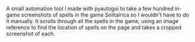 A small automation tool I made with pyautogui to take a few hundred in-game screenshots of spells in the game Solitairica so I wouldn't have to do it manually. It scrolls through all the spells in the game, using an image reference to find the location of spells on the page and takes a cropped screenshot of each. 
